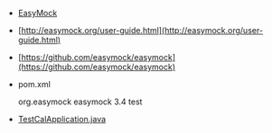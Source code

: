 - [EasyMock](http://www.tutorialspoint.com/easymock/index.htm)

- [http://easymock.org/user-guide.html](http://easymock.org/user-guide.html)

- [https://github.com/easymock/easymock](https://github.com/easymock/easymock)	

- pom.xml

	 <dependency>
	  <groupId>org.easymock</groupId>
	  <artifactId>easymock</artifactId>
	  <version>3.4</version>
	  <scope>test</scope>
	</dependency>
	
- [TestCalApplication.java](./src/test/java/org/casper/service/TestMathApplication.java)

